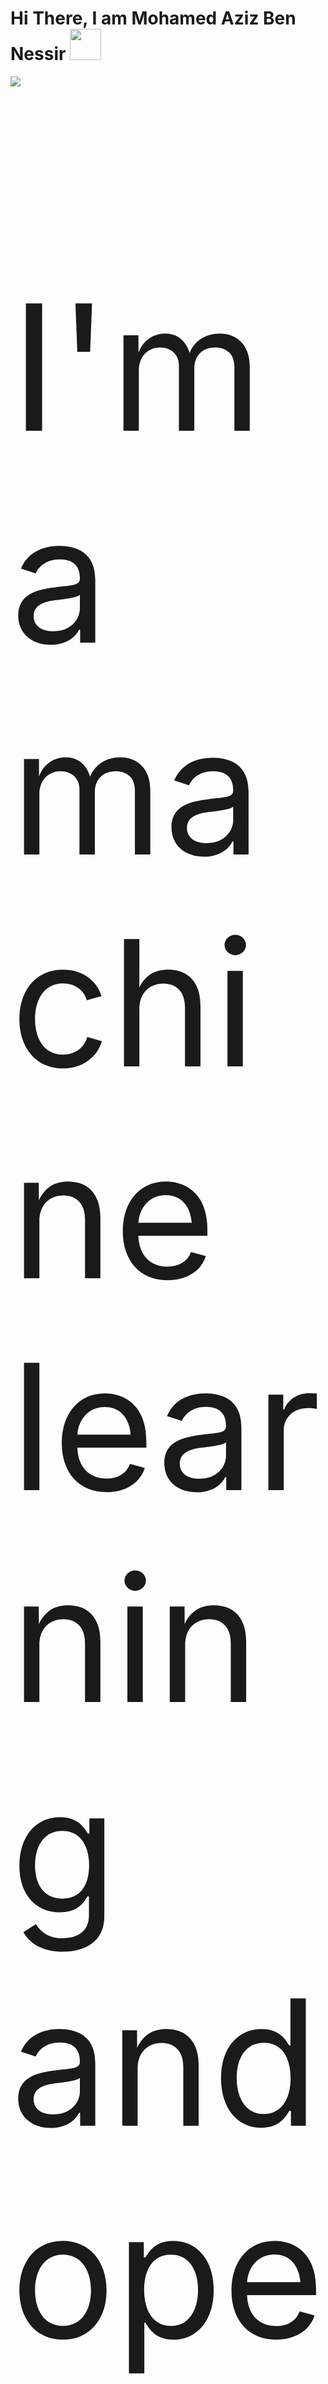 <h1> Hi There, I am Mohamed Aziz Ben Nessir <img src="https://i.imgur.com/3ECGZ8g.gif" width="50px"></h1>
<img src="https://i.imgur.com/wAw0WTa.gif">
<p style="font-size:2000%;">I'm a machine learning and opensource enthusiast, Hope you enjoy the stuff I make.</p>

# <img src="https://i.imgur.com/x2ypR7A.gif" height="40px" width="30px" alt="Git"/>&nbsp;<i><b> Git </b></i></p> 
<p><img align="left" src="https://github-readme-stats.vercel.app/api/top-langs?username=Mohamed-Aziz-Ben-Nessir&show_icons=true&locale=en&layout=compact&theme=dark" alt="ovi" /></p><br><br>
<p>&nbsp;<img align="right" src="https://github-readme-stats.vercel.app/api?username=Mohamed-Aziz-Ben-Nessir&show_icons=true&locale=en&theme=dark" alt="ovi" width="410" /></p>
<br><br><br><br><br>

# <img src="https://i.imgur.com/qFa0SqO.gif" width="30px" alt="Git"/>&nbsp;<i><b>My current GNU/linux workflow</b></i></p> 
![](https://i.imgur.com/HazwPEU.png)


# <img src="https://i.imgur.com/6dizEd8.gif" width="30px" alt="Git"/>&nbsp;<i><b> Preferences</b></i></p> 
<br>

<div align="center">
    <table align="center">
        <tr>
            <td align="center" width="140" height="112.43">
                <img src="./assets/icons/python.png" width="65px"/>
                <br /> Python
            </td>
            <td align="center" width="140" height="112.43">
                <img src="./assets/icons/neovim.png" width="65px"/>
                <br /> Neovim
            </td>
            <td align="center" width="140" height="112.43">
                <img src="./assets/icons/tensorflow.png" width="65px"/>
                <br /> TensorFlow
            </td>
            <td align="center" width="140" height="112.43">
                <img src="./assets/icons/fish.png" width="65px"/>
                <br /> Fish shell
            </td>
            <td align="center" width="140" height="112.43">
                <img src="./assets/icons/archlinux.png" width="65px"/>
                <br /> Arch-linux
            </td>
            <td align="center" width="140" height="112.43">
                <img src="./assets/icons/firefox.png" width="65px"/>
                <br /> Firefox
            </td>
        </tr>
    </table>
</div>

<br>
